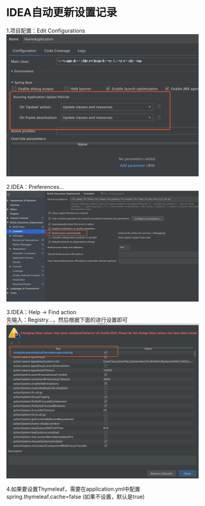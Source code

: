 # IDEA自动更新设置记录

1.项目配置：Edit Configurations
![Edit Configurations](images/idea-auto-1.png)

2.IDEA：Preferences...
![Preferences...](images/idea-auto-2.png)

3.IDEA：Help -> Find action    
先输入：Registry...，然后根据下面的进行设置即可
![Find action](images/idea-auto-3.png)

4.如果要设置Thymeleaf，需要在application.yml中配置spring.thymeleaf.cache=false (如果不设置，默认是true)
  
